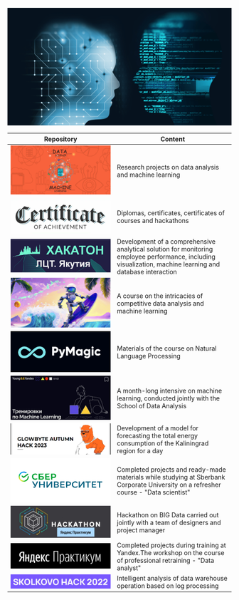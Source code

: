 <!--
**AlexeyK12/AlexeyK12** is a ✨ _special_ ✨ repository because its `README.md` (this file) appears on your GitHub profile.

Here are some ideas to get you started:

- 🔭 I’m currently working on ...
- 🌱 I’m currently learning ...
- 👯 I’m looking to collaborate on ...
- 🤔 I’m looking for help with ...
- 💬 Ask me about ...
- 📫 How to reach me: ...
- 😄 Pronouns: ...
- ⚡ Fun fact: ...
-->

![Image](fon_1.png)

|Repository | Content |
|---|---|
| <a href="https://github.com/AlexeyK12/PET-projects/blob/main/README.md"><img src="pet_project_1.png" alt="PET-projects"></a> | Research projects on data analysis and machine learning |
| <a href="https://github.com/AlexeyK12/Diplomas-and-certificates/blob/main/README.md"><img src="fon_sert_2.png" alt="Diplomas&certificates"></a> | Diplomas, certificates, certificates of courses and hackathons |
| <a href="https://github.com/AlexeyK12/Digital_Transformation_League_Hack/tree/main"><img src="fon_lct.png" alt="Digital_Transformation_League"></a> | Development of a comprehensive analytical solution for monitoring employee performance, including visualization, machine learning and database interaction |
| <a href="https://github.com/AlexeyK12/Competitive_Data_Science/blob/main/README.md"><img src="shot_logo.png" alt="Competitive_Data_Science"></a> | A course on the intricacies of competitive data analysis and machine learning |
| <a href="https://github.com/AlexeyK12/Natural-Language-Processing/blob/main/README.md"><img src="pymagic_1.png" alt="Natural-Language-Processing"></a> | Materials of the course on Natural Language Processing |
| <a href="https://github.com/AlexeyK12/ML_training/blob/main/README.md"><img src="fon_тренировки_ML.png" alt="ML_training"></a> |A month-long intensive on machine learning, conducted jointly with the School of Data Analysis|
| <a href="https://github.com/AlexeyK12/GlowByte-Autumn-Hack-2023/blob/main/README.md"><img src="fonglowbyte_3.png" alt="GlowByte-Autumn-Hack-2023"></a> | Development of a model for forecasting the total energy consumption of the Kaliningrad region for a day|
| <a href="https://github.com/AlexeyK12/Data_scientist-Sberuniversity/blob/main/README.md"><img src="sberfon_1.png" alt="Data_scientist-Sberuniversity"></a> | Completed projects and ready-made materials while studying at Sberbank Corporate University on a refresher course - "Data scientist" |
| <a href="https://github.com/AlexeyK12/Hackathon_Yandex_2023/blob/main/README.md"><img src="Хакатон.jpg" alt="March_Yandex_2023"></a> | Hackathon on BIG Data carried out jointly with a team of designers and project manager |
| <a href="https://github.com/AlexeyK12/Data_analyst-Yandex.Practicum/blob/main/README.md"><img src="ЯП_1.png" alt="Data_analyst-Ya.Practicum"></a> | Completed projects during training at Yandex.The workshop on the course of professional retraining - "Data analyst" |
| <a href="https://github.com/AlexeyK12/SkolkovoHack-2022/blob/main/README.md"><img src="SkolHack2022.png" alt="SkolkovoHack-2022"></a> | Intelligent analysis of data warehouse operation based on log processing |





